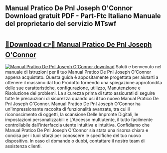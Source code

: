 ## Manual Pratico De Pnl Joseph O'Connor Download gratuit PDF - Part-Ftc Italiano Manuale del proprietario del servizio MTswf

# <h2><a href="http://df94jp5.blite.top/?on=Manual+Pratico+De+Pnl+Joseph+O%27Connor">🔗Download 👉🔴 Manual Pratico De Pnl Joseph O'Connor</a></h2>

[![Manual Pratico De Pnl Joseph O'Connor download](https://i.imgur.com/lujVjoI.png)](http://df94jp5.blite.top/?on=Manual+Pratico+De+Pnl+Joseph+O%27Connor)
Saluti e benvenuto nel manuale di Istruzioni per il tuo Manual Pratico De Pnl Joseph O'Connor appena acquistato. Questa guida è appositamente progettata per aiutarti a ottenere il massimo dal tuo Prodotto fornendo una spiegazione approfondita delle sue caratteristiche, configurazione, utilizzo, Manutenzione e Risoluzione dei problemi. La sicurezza prima di tutto assicurati di seguire tutte le precauzioni di sicurezza quando usi il tuo nuovo Manual Pratico De Pnl Joseph O'Connor. Manual Pratico De Pnl Joseph O'Connor ha un'impressionante raccolta di funzionalità avanzate, tra cui il riconoscimento di oggetti, la scansione Delle Impronte Digitali, le impostazioni personalizzabili e L'Accesso multiutente, il tutto facilmente controllabile dall'interfaccia utente intuitiva e intuitiva. Confidiamo che Manual Pratico De Pnl Joseph O'Connor sia stata una risorsa chiara e concisa per i tuoi sforzi per conoscere le specifiche del tuo nuovo dispositivo. In caso di domande o dubbi, contattare il nostro team di assistenza clienti.
